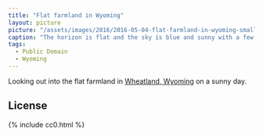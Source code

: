 ```yaml
---
title: "Flat farmland in Wyoming"
layout: picture
picture: "/assets/images/2016/2016-05-04-flat-farmland-in-wyoming-smaller.jpg"
caption: "The horizon is flat and the sky is blue and sunny with a few clouds. Old farm equipment is scattered around patches of wheat."
tags:
  - Public Domain
  - Wyoming
---
```

Looking out into the flat farmland in [Wheatland, Wyoming](https://en.wikipedia.org/wiki/Wheatland,_Wyoming) on a sunny day.

## License

{% include cc0.html %}

